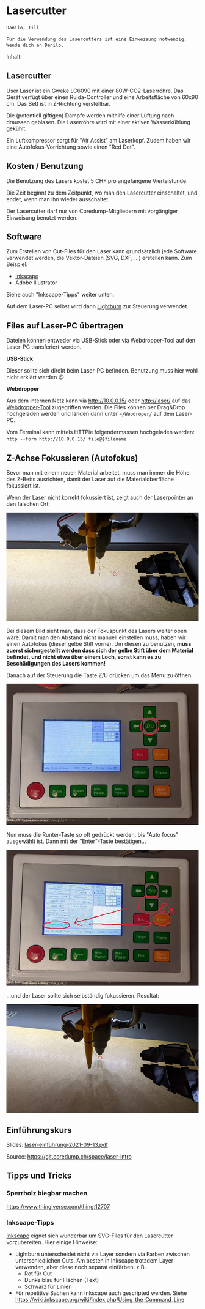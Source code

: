 # Lasercutter

```admonish info title="Wer kennt sich hier aus?"
Danilo, Till
```

```admonish warning title="Einweisung notwendig"
Für die Verwendung des Lasercutters ist eine Einweisung notwendig. Wende dich an Danilo.
```

Inhalt:

<!-- toc -->

## Lasercutter

User Laser ist ein Gweke LC6090 mit einer 80W-CO2-Laserröhre. Das Gerät
verfügt über einen Ruida-Controller und eine Arbeitsfläche von 60x90 cm.
Das Bett ist in Z-Richtung verstellbar.

Die (potentiell giftigen) Dämpfe werden mithilfe einer Lüftung nach
draussen geblasen. Die Laserröhre wird mit einer aktiven Wasserkühlung
gekühlt.

Ein Luftkompressor sorgt für "Air Assist" am Laserkopf. Zudem haben wir
eine Autofokus-Vorrichtung sowie einen "Red Dot".

## Kosten / Benutzung

Die Benutzung des Lasers kostet 5 CHF pro angefangene Viertelstunde.

Die Zeit beginnt zu dem Zeitpunkt, wo man den Lasercutter einschaltet,
und endet, wenn man ihn wieder ausschaltet.

Der Lasercutter darf nur von Coredump-Mitgliedern mit vorgängiger
Einweisung benutzt werden.

## Software

Zum Erstellen von Cut-Files für den Laser kann grundsätzlich jede
Software verwendet werden, die Vektor-Dateien (SVG, DXF, ...) erstellen
kann. Zum Beispiel:

- [Inkscape](https://inkscape.org/)
- Adobe Illustrator

Siehe auch "Inkscape-Tipps" weiter unten.

Auf dem Laser-PC selbst wird dann
[Lightburn](https://lightburnsoftware.com/) zur Steuerung verwendet.

## Files auf Laser-PC übertragen

Dateien können entweder via USB-Stick oder via Webdropper-Tool auf den Laser-PC transferiert werden.

**USB-Stick**

Dieser sollte sich direkt beim Laser-PC befinden. Benutzung muss hier wohl nicht erklärt werden 😉

**Webdropper**

Aus dem internen Netz kann via <http://10.0.0.15/> oder <http://laser/>
auf das [Webdropper-Tool](https://github.com/coredump-ch/webdropper)
zugegriffen werden. Die Files können per Drag&Drop hochgeladen werden
und landen dann unter `~/Webdroper/` auf dem Laser-PC.

Vom Terminal kann mittels HTTPie folgendermassen hochgeladen werden:
`http --form http://10.0.0.15/ file@$filename`

## Z-Achse Fokussieren (Autofokus)

Bevor man mit einem neuen Material arbeitet, muss man immer die Höhe des
Z-Betts ausrichten, damit der Laser auf die Materialoberfläche
fokussiert ist.

Wenn der Laser nicht korrekt fokussiert ist, zeigt auch der Laserpointer
an den falschen Ort:

![Bild 1](./laser/focus1.jpg)

Bei diesem Bild sieht man, dass der Fokuspunkt des Lasers weiter oben
wäre. Damit man den Abstand nicht manuell einstellen muss, haben wir
einen Autofokus (dieser gelbe Stift vorne). Um diesen zu benutzen,
**muss zuerst sichergestellt werden dass sich der gelbe Stift über dem
Material befindet, und nicht etwa über einem Loch, sonst kann es zu
Beschädigungen des Lasers kommen!**

Danach auf der Steuerung die Taste Z/U drücken um das Menu zu öffnen.

![Bild 2](./laser/focus2.jpg)

Nun muss die Runter-Taste so oft gedrückt werden, bis "Auto focus"
ausgewählt ist. Dann mit der "Enter"-Taste bestätigen...

![Bild 3](./laser/focus3.jpg)

...und der Laser sollte sich selbständig fokussieren. Resultat:

![Bild 4](./laser/focus4.jpg)

## Einführungskurs

Slides: [laser-einführung-2021-09-13.pdf](./laser/laser-einführung-2021-09-13.pdf)

Source: <https://git.coredump.ch/space/laser-intro>

## Tipps und Tricks

### Sperrholz biegbar machen

<https://www.thingiverse.com/thing:12707>

### Inkscape-Tipps

[Inkscape](https://inkscape.org/) eignet sich wunderbar um SVG-Files für
den Lasercutter vorzubereiten. Hier einige Hinweise:

- Lightburn unterscheidet nicht via Layer sondern via Farben zwischen
  unterschiedlichen Cuts. Am besten in Inkscape trotzdem Layer
  verwenden, aber diese noch separat einfärben. z.B.
  - Rot für Cut
  - Dunkelblau für Flächen (Text)
  - Schwarz für Linien
- Für repetitive Sachen kann Inkscape auch gescripted werden. Siehe
  <https://wiki.inkscape.org/wiki/index.php/Using_the_Command_Line>
